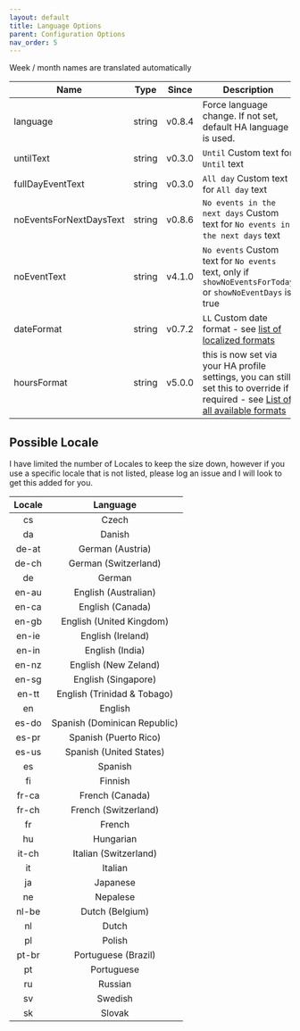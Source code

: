 ```yaml
---
layout: default
title: Language Options
parent: Configuration Options
nav_order: 5
---
```


Week / month names are translated automatically

| Name                    |  Type  | Since  | Description                                                                                                                                                      |
| ----------------------- | :----: | :----: | ---------------------------------------------------------------------------------------------------------------------------------------------------------------- |
| language                | string | v0.8.4 | Force language change. If not set, default HA language is used.                                                                                                  |
| untilText               | string | v0.3.0 | `Until` Custom text for `Until` text                                                                                                                             |
| fullDayEventText        | string | v0.3.0 | `All day` Custom text for `All day` text                                                                                                                         |
| noEventsForNextDaysText | string | v0.8.6 | `No events in the next days` Custom text for `No events in the next days` text                                                                                   |
| noEventText             | string | v4.1.0 | `No events` Custom text for `No events` text, only if `showNoEventsForToday` or `showNoEventDays` is true                                                        |
| dateFormat              | string | v0.7.2 | `LL` Custom date format - see [list of localized formats](https://day.js.org/docs/en/display/format#localized-formats)                                           |
| hoursFormat             | string | v5.0.0 | this is now set via your HA profile settings, you can still set this to override if required - see [List of all available formats](https://day.js.org/docs/en/display/format#list-of-all-available-formats) |

## Possible Locale

I have limited the number of Locales to keep the size down, however if you use
a specific locale that is not listed, please log an issue and I will look to
get this added for you.

| Locale |           Language           |
| :----: | :--------------------------: |
|   cs   |            Czech             |
|   da   |           Danish             |
| de-at  |       German (Austria)       |
| de-ch  |     German (Switzerland)     |
|   de   |            German            |
| en-au  |     English (Australian)     |
| en-ca  |       English (Canada)       |
| en-gb  |   English (United Kingdom)   |
| en-ie  |      English (Ireland)       |
| en-in  |       English (India)        |
| en-nz  |     English (New Zeland)     |
| en-sg  |     English (Singapore)      |
| en-tt  | English (Trinidad & Tobago)  |
|   en   |           English            |
| es-do  | Spanish (Dominican Republic) |
| es-pr  |    Spanish (Puerto Rico)     |
| es-us  |   Spanish (United States)    |
|   es   |           Spanish            |
|   fi   |           Finnish            |
| fr-ca  |       French (Canada)        |
| fr-ch  |     French (Switzerland)     |
|   fr   |            French            |
|   hu   |          Hungarian           |
| it-ch  |    Italian (Switzerland)     |
|   it   |           Italian            |
|   ja   |           Japanese           |
|   ne   |           Nepalese           |
| nl-be  |       Dutch (Belgium)        |
|   nl   |            Dutch             |
|   pl   |            Polish            |
| pt-br  |     Portuguese (Brazil)      |
|   pt   |          Portuguese          |
|   ru   |           Russian            |
|   sv   |           Swedish            |
|   sk   |           Slovak             |
